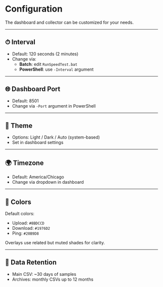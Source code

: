 # Configuration

The dashboard and collector can be customized for your needs.

---

## ⏱ Interval
- Default: 120 seconds (2 minutes)  
- Change via:
  - **Batch**: edit `RunSpeedTest.bat`
  - **PowerShell**: use `-Interval` argument

---

## 🌐 Dashboard Port
- Default: 8501  
- Change via `-Port` argument in PowerShell

---

## 🎨 Theme
- Options: Light / Dark / Auto (system-based)  
- Set in dashboard settings

---

## 🌍 Timezone
- Default: America/Chicago  
- Change via dropdown in dashboard

---

## 🎨 Colors
Default colors:
- Upload: `#8BDCCD`
- Download: `#1976D2`
- Ping: `#20B9D8`

Overlays use related but muted shades for clarity.

---

## 💾 Data Retention
- Main CSV: ~30 days of samples
- Archives: monthly CSVs up to 12 months
